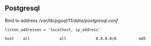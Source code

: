 ## Postgresql
Bind to address
_/var/lib/pgsql/11/data/postgresql.conf_
```
listen_addresses = 'localhost, ip_address'  
```
```
host    all             all             0.0.0.0/0          md5
```
